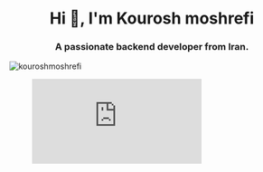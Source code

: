 <h1 align="center">Hi 👋, I'm Kourosh moshrefi</h1>
<h3 align="center">A passionate backend developer from Iran.</h3>

<p align="left"> <img src="https://komarev.com/ghpvc/?username=kouroshmoshrefi&label=Profile%20views&color=0e75b6&style=flat" alt="kouroshmoshrefi" /> </p>

<p>
  <figure><embed src="https://wakatime.com/share/@kouroshmoshrefi/b16f1764-f6a9-4091-8181-893232c1e0e4.svg"></embed></figure>
</p>
